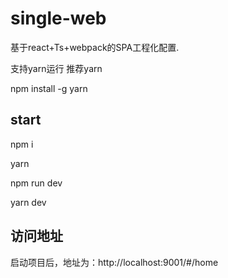 # single-web
基于react+Ts+webpack的SPA工程化配置.

支持yarn运行 推荐yarn

npm install -g yarn

## start

npm i

yarn 

npm run dev

yarn dev

## 访问地址
启动项目后，地址为：http://localhost:9001/#/home